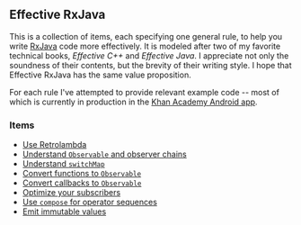 ## Effective RxJava

This is a collection of items, each specifying one general rule, to help you write [RxJava](https://github.com/ReactiveX/RxJava) code more effectively. It is modeled after two of my favorite technical books, _Effective C++_ and _Effective Java_. I appreciate not only the soundness of their contents, but the brevity of their writing style. I hope that Effective RxJava has the same value proposition.

For each rule I've attempted to provide relevant example code -- most of which is currently in production in the [Khan Academy Android app](https://play.google.com/store/apps/details?id=org.khanacademy.android).

### Items

* [Use Retrolambda](items/use-retrolambda.md)
* [Understand `Observable` and observer chains](items/understand-observable-and-observer-chains.md)
* [Understand `switchMap`](items/understand-switch-map.md)
* [Convert functions to `Observable`](items/convert-functions-to-observable.md)
* [Convert callbacks to `Observable`](items/convert-callbacks-to-observable.md)
* [Optimize your subscribers](items/optimize-your-subscribers.md)
* [Use `compose` for operator sequences](items/use-compose-for-operator-sequences.md)
* [Emit immutable values](items/emit-immutable-values.md)

